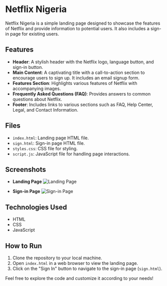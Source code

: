 # Netflix Nigeria

Netflix Nigeria is a simple landing page designed to showcase the features of Netflix and provide information to potential users. It also includes a sign-in page for existing users.

## Features

- **Header**: A stylish header with the Netflix logo, language button, and sign-in button.
- **Main Content**: A captivating title with a call-to-action section to encourage users to sign up. It includes an email signup form.
- **Features Section**: Highlights various features of Netflix with accompanying images.
- **Frequently Asked Questions (FAQ)**: Provides answers to common questions about Netflix.
- **Footer**: Includes links to various sections such as FAQ, Help Center, Legal, and Contact Information.

## Files

- `index.html`: Landing page HTML file.
- `sign.html`: Sign-in page HTML file.
- `styles.css`: CSS file for styling.
- `script.js`: JavaScript file for handling page interactions.

## Screenshots

- **Landing Page**
  ![Landing Page](./Assets/landingpage.png)

- **Sign-in Page**
  ![Sign-in Page](./Assets/signinpage.png)

## Technologies Used

- HTML
- CSS
- JavaScript

## How to Run

1. Clone the repository to your local machine.
2. Open `index.html` in a web browser to view the landing page.
3. Click on the "Sign In" button to navigate to the sign-in page (`sign.html`).

Feel free to explore the code and customize it according to your needs!
